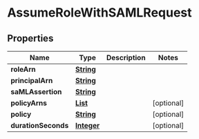 

# AssumeRoleWithSAMLRequest


## Properties

| Name | Type | Description | Notes |
|------------ | ------------- | ------------- | -------------|
|**roleArn** | [**String**](String.md) |  |  |
|**principalArn** | [**String**](String.md) |  |  |
|**saMLAssertion** | [**String**](String.md) |  |  |
|**policyArns** | [**List**](List.md) |  |  [optional] |
|**policy** | [**String**](String.md) |  |  [optional] |
|**durationSeconds** | [**Integer**](Integer.md) |  |  [optional] |



